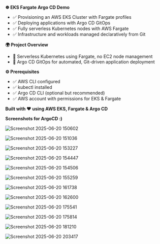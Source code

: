 **☸️ EKS Fargate Argo CD Demo**
- ✅ Provisioning an AWS EKS Cluster with Fargate profiles 
- ✅ Deploying applications with Argo CD GitOps
- ✅ Fully serverless Kubernetes nodes with AWS Fargate
- ✅ Infrastructure and workloads managed declaratively from Git

**🌍 Project Overview**
- 🚀 Serverless Kubernetes using Fargate, no EC2 node management
- 🔄 Argo CD GitOps for automated, Git-driven application deployment

**⚙️ Prerequisites**
- ✅ AWS CLI configured
- ✅ kubectl installed
- ✅ Argo CD CLI (optional but recommended)
- ✅ AWS account with permissions for EKS & Fargate

**Built with ❤️ using AWS EKS, Fargate & Argo CD**

**Screenshots for ArgoCD :)**

![Screenshot 2025-06-20 150602](https://github.com/user-attachments/assets/91c30d46-7d3f-4911-9e7f-8312217e99c1)

![Screenshot 2025-06-20 151036](https://github.com/user-attachments/assets/b894a92f-844d-4270-aea6-7ea167d7cda3)

![Screenshot 2025-06-20 153227](https://github.com/user-attachments/assets/d823ec03-fba1-4452-93e0-d0ae954e624d)

![Screenshot 2025-06-20 154447](https://github.com/user-attachments/assets/ccc99c29-9a49-4ad0-81c6-562df4226c6e)

![Screenshot 2025-06-20 154506](https://github.com/user-attachments/assets/a105956c-f418-4a89-a97a-002169c3def9)

![Screenshot 2025-06-20 155259](https://github.com/user-attachments/assets/2b2dc1e8-5ff4-46f7-9249-04e80d91cd55)

![Screenshot 2025-06-20 161738](https://github.com/user-attachments/assets/33f9daea-ce88-40d6-88c0-5b6a7042bc04)

![Screenshot 2025-06-20 162600](https://github.com/user-attachments/assets/6589be42-1058-4748-99d1-e7de72ffbc69)

![Screenshot 2025-06-20 175541](https://github.com/user-attachments/assets/71d230f3-4fa7-4244-bff0-f067c77abc18)

![Screenshot 2025-06-20 175814](https://github.com/user-attachments/assets/f576f469-5063-4117-ab4f-3ad7ad917cc6)

![Screenshot 2025-06-20 181210](https://github.com/user-attachments/assets/f2476b92-1f80-49de-b03f-c264a23f7543)

![Screenshot 2025-06-20 203417](https://github.com/user-attachments/assets/17934084-bd76-421a-84b7-d9af356fc96d)
